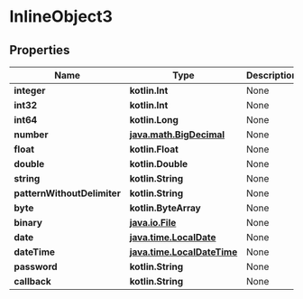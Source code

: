 
# InlineObject3

## Properties
Name | Type | Description | Notes
------------ | ------------- | ------------- | -------------
**integer** | **kotlin.Int** | None |  [optional]
**int32** | **kotlin.Int** | None |  [optional]
**int64** | **kotlin.Long** | None |  [optional]
**number** | [**java.math.BigDecimal**](java.math.BigDecimal.md) | None | 
**float** | **kotlin.Float** | None |  [optional]
**double** | **kotlin.Double** | None | 
**string** | **kotlin.String** | None |  [optional]
**patternWithoutDelimiter** | **kotlin.String** | None | 
**byte** | **kotlin.ByteArray** | None | 
**binary** | [**java.io.File**](java.io.File.md) | None |  [optional]
**date** | [**java.time.LocalDate**](java.time.LocalDate.md) | None |  [optional]
**dateTime** | [**java.time.LocalDateTime**](java.time.LocalDateTime.md) | None |  [optional]
**password** | **kotlin.String** | None |  [optional]
**callback** | **kotlin.String** | None |  [optional]



